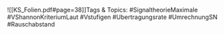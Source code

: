 
![[KS_Folien.pdf#page=38]]Tags & Topics:
   #SignaltheorieMaximale
   #VShannonKriteriumLaut
   #Vstufigen
   #Ubertragungsrate
   #UmrechnungSN
   #Rauschabstand